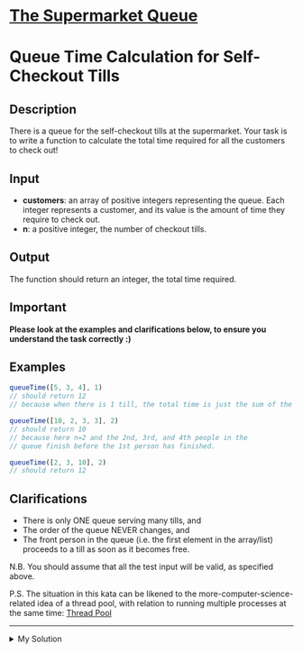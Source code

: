 # [The Supermarket Queue](https://www.codewars.com/kata/57b06f90e298a7b53d000a86)

# Queue Time Calculation for Self-Checkout Tills

## Description

There is a queue for the self-checkout tills at the supermarket. Your task is to write a function to calculate the total time required for all the customers to check out!

## Input

- **customers**: an array of positive integers representing the queue. Each integer represents a customer, and its value is the amount of time they require to check out.
- **n**: a positive integer, the number of checkout tills.

## Output

The function should return an integer, the total time required.

## Important

**Please look at the examples and clarifications below, to ensure you understand the task correctly :)**

## Examples

```javascript
queueTime([5, 3, 4], 1)
// should return 12
// because when there is 1 till, the total time is just the sum of the times

queueTime([10, 2, 3, 3], 2)
// should return 10
// because here n=2 and the 2nd, 3rd, and 4th people in the
// queue finish before the 1st person has finished.

queueTime([2, 3, 10], 2)
// should return 12
```

## Clarifications

- There is only ONE queue serving many tills, and
- The order of the queue NEVER changes, and
- The front person in the queue (i.e. the first element in the array/list) proceeds to a till as soon as it becomes free.

N.B. You should assume that all the test input will be valid, as specified above.

P.S. The situation in this kata can be likened to the more-computer-science-related idea of a thread pool, with relation to running multiple processes at the same time: [Thread Pool](https://en.wikipedia.org/wiki/Thread_pool)

---

<details><summary>My Solution</summary>

```js
function queueTime(customers, n) {
  const tills = Array(n).fill(0)

  for (let customer of customers) {
    tills.sort((a, b) => a - b)
    tills[0] += customer
  }

  return Math.max(...tills)
}
```

